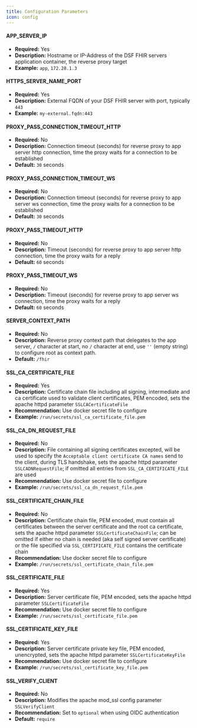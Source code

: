 ```yaml
---
title: Configuration Parameters
icon: config
---
```


#### APP_SERVER_IP
- **Required:** Yes
- **Description:** Hostname or IP-Address of the DSF FHIR servers application container, the reverse proxy target
- **Example:** `app`, `172.28.1.3`


#### HTTPS_SERVER_NAME_PORT
- **Required:** Yes
- **Description:** External FQDN of your DSF FHIR server with port, typically `443`
- **Example:** `my-external.fqdn:443`


#### PROXY_PASS_CONNECTION_TIMEOUT_HTTP
- **Required:** No
- **Description:** Connection timeout (seconds) for reverse proxy to app server http connection, time the proxy waits for a connection to be established
- **Default:** `30` seconds


#### PROXY_PASS_CONNECTION_TIMEOUT_WS
- **Required:** No
- **Description:** Connection timeout (seconds) for reverse proxy to app server ws connection, time the proxy waits for a connection to be established
- **Default:** `30` seconds


#### PROXY_PASS_TIMEOUT_HTTP
- **Required:** No
- **Description:** Timeout (seconds) for reverse proxy to app server http connection, time the proxy waits for a reply
- **Default:** `60` seconds


#### PROXY_PASS_TIMEOUT_WS
- **Required:** No
- **Description:** Timeout (seconds) for reverse proxy to app server ws connection, time the proxy waits for a reply
- **Default:** `60` seconds


#### SERVER_CONTEXT_PATH
- **Required:** No
- **Description:** Reverse proxy context path that delegates to the app server, `/` character at start, no `/` character at end, use `''` (empty string) to configure root as context path.
- **Default:** `/fhir`


#### SSL_CA_CERTIFICATE_FILE
- **Required:** Yes
- **Description:** Certificate chain file including all signing, intermediate and ca certificate used to validate client certificates, PEM encoded, sets the apache httpd parameter `SSLCACertificateFile`
- **Recommendation:** Use docker secret file to configure
- **Example:** `/run/secrets/ssl_ca_certificate_file.pem`


#### SSL_CA_DN_REQUEST_FILE
- **Required:** No
- **Description:** File containing all signing certificates excepted, will be used to specify the `Acceptable client certificate CA names` send to the client, during TLS handshake, sets the apache httpd parameter `SSLCADNRequestFile`; if omitted all entries from `SSL_CA_CERTIFICATE_FILE` are used
- **Recommendation:** Use docker secret file to configure
- **Example:** `/run/secrets/ssl_ca_dn_request_file.pem`


#### SSL_CERTIFICATE_CHAIN_FILE
- **Required:** No
- **Description:** Certificate chain file, PEM encoded, must contain all certificates between the server certificate and the root ca certificate, sets the apache httpd parameter `SSLCertificateChainFile`; can be omitted if either no chain is needed (aka self signed server certificate) or the file specified via `SSL_CERTIFICATE_FILE` contains the certificate chain
- **Recommendation:** Use docker secret file to configure
- **Example:** `/run/secrets/ssl_certificate_chain_file.pem`


#### SSL_CERTIFICATE_FILE
- **Required:** Yes
- **Description:** Server certificate file, PEM encoded, sets the apache httpd parameter `SSLCertificateFile`
- **Recommendation:** Use docker secret file to configure
- **Example:** `/run/secrets/ssl_certificate_file.pem`


#### SSL_CERTIFICATE_KEY_FILE
- **Required:** Yes
- **Description:** Server certificate private key file, PEM encoded, unencrypted, sets the apache httpd parameter `SSLCertificateKeyFile`
- **Recommendation:** Use docker secret file to configure
- **Example:** `/run/secrets/ssl_certificate_key_file.pem`


#### SSL_VERIFY_CLIENT
- **Required:** No
- **Description:** Modifies the apache mod_ssl config parameter `SSLVerifyClient`
- **Recommendation:** Set to `optional` when using OIDC authentication
- **Default:** `require`
